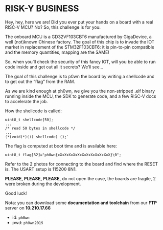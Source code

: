 # RISK-Y BUSINESS

Hey, hey, here we are! Did you ever put your hands on a board with a real RISC-V MCU? No? So, this challenge is for you.

The onboard MCU is a GD32VF103CBT6 manufactured by GigaDevice, a well (not)known Chinese factory. The goal of this chip is to invade the IOT market in replacement of the STM32F103CBT6: it is pin-to-pin compatible and the memory quantities, mapping are the SAME!

So, when you’ll check the security of this fancy IOT, will you be able to run code inside and get out all it secrets? We’ll see…

The goal of this challenge is to p0wn the board by writing a shellcode and to get out the “flag” from the RAM.

As we are kind enough at ph0wn, we give you the non-stripped .elf binary running inside the MCU, the SDK to generate code, and a few RISC-V docs to accelerate the job.

How the shellcode is called:
~~~~
uint8_t shellcode[50];       
...             
/* read 50 bytes in shellcode */               
...                 
(*(void(*)()) shellcode) ();`
~~~~

The flag is computed at boot time and is available here:
~~~~
uint8_t flag[32]="ph0wn{xXxXxXxXxXxXxXxXxXxXxXxX}\0";
~~~~
                         
                        
Refer to the 2 photos for connecting to the board and find where the RESET is. The USART setup is 115200 8N1.                    

**PLEASE,** **PLEASE,** **PLEASE,** do not open the case, the boards are fragile, 2 were broken during the development. 

Good luck!

Nota: you can download some **documentation and toolchain** from our **FTP** server on **10.210.17.66**

- id: `ph0wn`
- pwd: `ph0wn2019`
